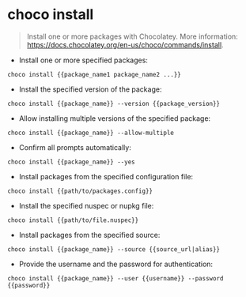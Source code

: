 # choco install

> Install one or more packages with Chocolatey.
> More information: <https://docs.chocolatey.org/en-us/choco/commands/install>.

- Install one or more specified packages:

`choco install {{package_name1 package_name2 ...}}`

- Install the specified version of the package:

`choco install {{package_name}} --version {{package_version}}`

- Allow installing multiple versions of the specified package:

`choco install {{package_name}} --allow-multiple`

- Confirm all prompts automatically:

`choco install {{package_name}} --yes`

- Install packages from the specified configuration file:

`choco install {{path/to/packages.config}}`

- Install the specified nuspec or nupkg file:

`choco install {{path/to/file.nuspec}}`

- Install packages from the specified source:

`choco install {{package_name}} --source {{source_url|alias}}`

- Provide the username and the password for authentication:

`choco install {{package_name}} --user {{username}} --password {{password}}`
